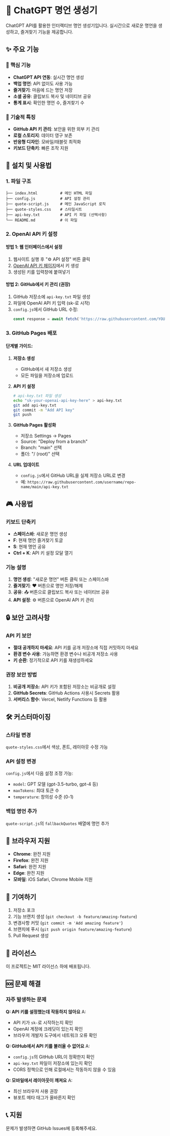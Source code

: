 # 🌟 ChatGPT 명언 생성기

ChatGPT API를 활용한 인터랙티브 명언 생성기입니다. 실시간으로 새로운 명언을 생성하고, 즐겨찾기 기능을 제공합니다.

## ✨ 주요 기능

### 🎯 **핵심 기능**
- **ChatGPT API 연동**: 실시간 명언 생성
- **백업 명언**: API 없이도 사용 가능
- **즐겨찾기**: 마음에 드는 명언 저장
- **소셜 공유**: 클립보드 복사 및 네이티브 공유
- **통계 표시**: 확인한 명언 수, 즐겨찾기 수

### 🔧 **기술적 특징**
- **GitHub API 키 관리**: 보안을 위한 외부 키 관리
- **로컬 스토리지**: 데이터 영구 보존
- **반응형 디자인**: 모바일/태블릿 최적화
- **키보드 단축키**: 빠른 조작 지원

## 🚀 설치 및 사용법

### 1. 파일 구조
```
├── index.html          # 메인 HTML 파일
├── config.js           # API 설정 관리
├── quote-script.js     # 메인 JavaScript 로직
├── quote-styles.css    # 스타일시트
├── api-key.txt         # API 키 파일 (선택사항)
└── README.md           # 이 파일
```

### 2. OpenAI API 키 설정

#### 방법 1: 웹 인터페이스에서 설정
1. 웹사이트 실행 후 "⚙️ API 설정" 버튼 클릭
2. [OpenAI API 키 페이지](https://platform.openai.com/api-keys)에서 키 생성
3. 생성된 키를 입력창에 붙여넣기

#### 방법 2: GitHub에서 키 관리 (권장)
1. GitHub 저장소에 `api-key.txt` 파일 생성
2. 파일에 OpenAI API 키 입력 (sk-로 시작)
3. `config.js`에서 GitHub URL 수정:
   ```javascript
   const response = await fetch('https://raw.githubusercontent.com/YOUR_USERNAME/YOUR_REPO/main/api-key.txt');
   ```

### 3. GitHub Pages 배포

#### 단계별 가이드:
1. **저장소 생성**
   - GitHub에서 새 저장소 생성
   - 모든 파일을 저장소에 업로드

2. **API 키 설정**
   ```bash
   # api-key.txt 파일 생성
   echo "sk-your-openai-api-key-here" > api-key.txt
   git add api-key.txt
   git commit -m "Add API key"
   git push
   ```

3. **GitHub Pages 활성화**
   - 저장소 Settings → Pages
   - Source: "Deploy from a branch"
   - Branch: "main" 선택
   - 폴더: "/ (root)" 선택

4. **URL 업데이트**
   - `config.js`에서 GitHub URL을 실제 저장소 URL로 변경
   - 예: `https://raw.githubusercontent.com/username/repo-name/main/api-key.txt`

## 🎮 사용법

### 키보드 단축키
- **스페이스바**: 새로운 명언 생성
- **F**: 현재 명언 즐겨찾기 토글
- **S**: 현재 명언 공유
- **Ctrl + K**: API 키 설정 모달 열기

### 기능 설명
1. **명언 생성**: "새로운 명언" 버튼 클릭 또는 스페이스바
2. **즐겨찾기**: ❤️ 버튼으로 명언 저장/해제
3. **공유**: 📤 버튼으로 클립보드 복사 또는 네이티브 공유
4. **API 설정**: ⚙️ 버튼으로 OpenAI API 키 관리

## 🔒 보안 고려사항

### API 키 보안
- **절대 공개하지 마세요**: API 키를 공개 저장소에 직접 커밋하지 마세요
- **환경 변수 사용**: 가능하면 환경 변수나 비공개 저장소 사용
- **키 순환**: 정기적으로 API 키를 재생성하세요

### 권장 보안 방법
1. **비공개 저장소**: API 키가 포함된 저장소는 비공개로 설정
2. **GitHub Secrets**: GitHub Actions 사용시 Secrets 활용
3. **서버리스 함수**: Vercel, Netlify Functions 등 활용

## 🛠️ 커스터마이징

### 스타일 변경
`quote-styles.css`에서 색상, 폰트, 레이아웃 수정 가능

### API 설정 변경
`config.js`에서 다음 설정 조정 가능:
- `model`: GPT 모델 (gpt-3.5-turbo, gpt-4 등)
- `maxTokens`: 최대 토큰 수
- `temperature`: 창의성 수준 (0-1)

### 백업 명언 추가
`quote-script.js`의 `fallbackQuotes` 배열에 명언 추가

## 📱 브라우저 지원

- **Chrome**: 완전 지원
- **Firefox**: 완전 지원
- **Safari**: 완전 지원
- **Edge**: 완전 지원
- **모바일**: iOS Safari, Chrome Mobile 지원

## 🤝 기여하기

1. 저장소 포크
2. 기능 브랜치 생성 (`git checkout -b feature/amazing-feature`)
3. 변경사항 커밋 (`git commit -m 'Add amazing feature'`)
4. 브랜치에 푸시 (`git push origin feature/amazing-feature`)
5. Pull Request 생성

## 📄 라이선스

이 프로젝트는 MIT 라이선스 하에 배포됩니다.

## 🆘 문제 해결

### 자주 발생하는 문제

**Q: API 키를 설정했는데 작동하지 않아요**
A: 
- API 키가 `sk-`로 시작하는지 확인
- OpenAI 계정에 크레딧이 있는지 확인
- 브라우저 개발자 도구에서 네트워크 오류 확인

**Q: GitHub에서 API 키를 불러올 수 없어요**
A:
- `config.js`의 GitHub URL이 정확한지 확인
- `api-key.txt` 파일이 저장소에 있는지 확인
- CORS 정책으로 인해 로컬에서는 작동하지 않을 수 있음

**Q: 모바일에서 레이아웃이 깨져요**
A:
- 최신 브라우저 사용 권장
- 뷰포트 메타 태그가 올바른지 확인

## 📞 지원

문제가 발생하면 GitHub Issues에 등록해주세요.
